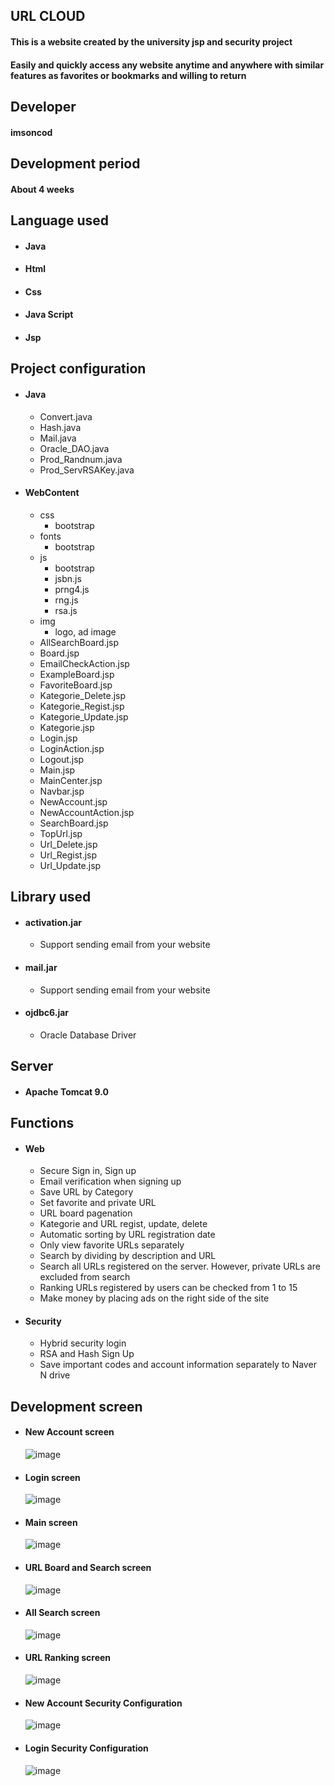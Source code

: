 ## URL CLOUD
#### This is a website created by the university jsp and security project
#### Easily and quickly access any website anytime and anywhere with similar features as favorites or bookmarks and willing to return
## Developer
#### imsoncod
## Development period
#### About 4 weeks
## Language used
* #### Java
* #### Html
* #### Css
* #### Java Script
* #### Jsp
## Project configuration
* #### Java
  * Convert.java
  * Hash.java
  * Mail.java
  * Oracle_DAO.java
  * Prod_Randnum.java
  * Prod_ServRSAKey.java
* #### WebContent
  * css
    * bootstrap
  * fonts
    * bootstrap
  * js
    * bootstrap
    * jsbn.js
    * prng4.js
    * rng.js
    * rsa.js
  * img
    * logo, ad image
  * AllSearchBoard.jsp
  * Board.jsp
  * EmailCheckAction.jsp
  * ExampleBoard.jsp
  * FavoriteBoard.jsp
  * Kategorie_Delete.jsp
  * Kategorie_Regist.jsp
  * Kategorie_Update.jsp
  * Kategorie.jsp
  * Login.jsp
  * LoginAction.jsp
  * Logout.jsp
  * Main.jsp
  * MainCenter.jsp
  * Navbar.jsp
  * NewAccount.jsp
  * NewAccountAction.jsp
  * SearchBoard.jsp
  * TopUrl.jsp
  * Url_Delete.jsp
  * Url_Regist.jsp
  * Url_Update.jsp
## Library used
* #### activation.jar
  * Support sending email from your website
* #### mail.jar
  * Support sending email from your website
* #### ojdbc6.jar
  * Oracle Database Driver
## Server
* #### Apache Tomcat 9.0
## Functions
* #### Web
  * Secure Sign in, Sign up
  * Email verification when signing up
  * Save URL by Category
  * Set favorite and private URL
  * URL board pagenation
  * Kategorie and URL regist, update, delete
  * Automatic sorting by URL registration date
  * Only view favorite URLs separately
  * Search by dividing by description and URL
  * Search all URLs registered on the server. However, private URLs are excluded from search
  * Ranking URLs registered by users can be checked from 1 to 15
  * Make money by placing ads on the right side of the site
* #### Security
  * Hybrid security login
  * RSA and Hash Sign Up
  * Save important codes and account information separately to Naver N drive
## Development screen
* #### New Account screen     
     ![image](https://user-images.githubusercontent.com/48934537/71659988-eb9fa100-2d8c-11ea-83a8-c7a00ddedc48.png)
* #### Login screen
     ![image](https://user-images.githubusercontent.com/48934537/71659959-cad74b80-2d8c-11ea-8bd5-53bb4c63b242.png)
* #### Main screen
     ![image](https://user-images.githubusercontent.com/48934537/71660075-433e0c80-2d8d-11ea-9487-41ccbae97658.png)
* #### URL Board and Search screen
     ![image](https://user-images.githubusercontent.com/48934537/71660327-09b9d100-2d8e-11ea-8532-c917cff36e70.png)
* #### All Search screen
     ![image](https://user-images.githubusercontent.com/48934537/71660291-e858e500-2d8d-11ea-9ff5-946573ca548e.png)
* #### URL Ranking screen
     ![image](https://user-images.githubusercontent.com/48934537/71660243-be072780-2d8d-11ea-9303-ccb7d79ff4db.png)
* #### New Account Security Configuration
     ![image](https://user-images.githubusercontent.com/48934537/71660682-31f5ff80-2d8f-11ea-9fc9-5445c25f785d.png)
* #### Login Security Configuration     
     ![image](https://user-images.githubusercontent.com/48934537/71660794-813c3000-2d8f-11ea-9884-dc5cd44b8443.png)

